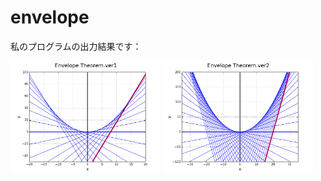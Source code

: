 envelope
========

私のプログラムの出力結果です：

<img src="envelope0.png" alt="envelope0" width="240"/>
<img src="envelope1.png" alt="envelope1" width="240"/>
